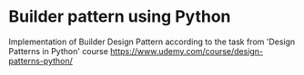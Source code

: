 # Builder pattern using Python
Implementation of Builder Design Pattern according to the task from 'Design Patterns in Python' course
https://www.udemy.com/course/design-patterns-python/
